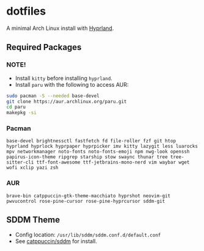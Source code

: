 # dotfiles
A minimal Arch Linux install with [Hyprland](https://hyprland.org).

## Required Packages
### NOTE!
- Install `kitty` before installing `hyprland`.
- Install `paru` with the following to access AUR:
```sh
sudo pacman -S --needed base-devel
git clone https://aur.archlinux.org/paru.git
cd paru
makepkg -si
```
### Pacman
```
base-devel brightnessctl fastfetch fd file-roller fzf git htop hyprland hyprlock hyprpaper hyprpicker imv kitty lazygit less luarocks mpv networkmanager noto-fonts noto-fonts-emoji npm nwg-look openssh papirus-icon-theme ripgrep starship stow swaync thunar tree tree-sitter-cli ttf-font-awesome ttf-jetbrains-mono-nerd vim waybar wget wofi xclip yazi zsh
```
### AUR
```
brave-bin catppuccin-gtk-theme-macchiato hyprshot neovim-git pwvucontrol rose-pine-cursor rose-pine-hyprcursor sddm-git
```
## SDDM Theme
- Config location: `/usr/lib/sddm/sddm.conf.d/default.conf`
- See [catppuccin/sddm](https://github.com/catppuccin/sddm) for install. 
